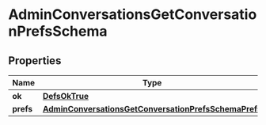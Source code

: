 
# AdminConversationsGetConversationPrefsSchema

## Properties
Name | Type | Description | Notes
------------ | ------------- | ------------- | -------------
**ok** | [**DefsOkTrue**](DefsOkTrue.md) |  | 
**prefs** | [**AdminConversationsGetConversationPrefsSchemaPrefs**](AdminConversationsGetConversationPrefsSchemaPrefs.md) |  |  [optional]



